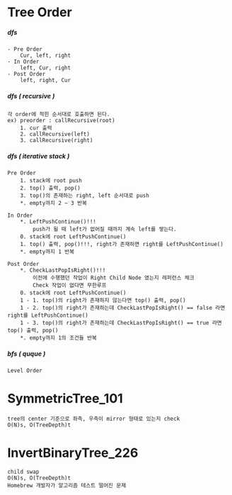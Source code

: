 # Tree Order

##### dfs 
	- Pre Order
		Cur, left, right
	- In Order
		left, Cur, right	
	- Post Order
		left, right, Cur
		
##### dfs ( recursive )
	각 order에 적힌 순서대로 호출하면 된다.
	ex) preorder : callRecursive(root)
		1. cur 출력
		2. callRecursive(left)
		3. callRecursive(right)
		
	
##### dfs ( iterative stack )
	Pre Order
		1. stack에 root push
		2. top() 출력, pop()
		3. top()의 존재하는 right, left 순서대로 push
		*. empty까지 2 ~ 3 반복
		
	In Order
		*. LeftPushContinue()!!!
			push가 될 때 left가 없어질 때까지 계속 left를 쌓는다.
		0. stack에 root LeftPushContinue()
		1. top() 출력, pop()!!!, right가 존재하면 right를 LeftPushContinue()
		*. empty까지 1 반복
		
	Post Order
		*. CheckLastPopIsRight()!!!
			이전에 수행했던 작업이 Right Child Node 였는지 레퍼런스 체크
			Check 작업이 없다면 무한루프
		0. stack에 root LeftPushContinue()
		1 - 1. top()의 right가 존재하지 않는다면 top() 출력, pop()
		1 - 2. top()의 right가 존재하는데 CheckLastPopIsRight() == false 라면 right를 LeftPushContinue()
		1 - 3. top()의 right가 존재하는데 CheckLastPopIsRight() == true 라면 top() 출력, pop()
		*. empty까지 1의 조건들 반복 	
		


##### bfs ( quque )
	Level Order

# SymmetricTree_101
	tree의 center 기준으로 좌측, 우측이 mirror 형태로 있는지 check
	O(N)s, O(TreeDepth)t
	
# InvertBinaryTree_226
	child swap
	O(N)s, O(TreeDepth)t
	Homebrew 개발자가 알고리즘 테스트 떨어진 문제